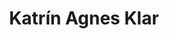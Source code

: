 ---
title: "Katrín Agnes Klar"
about: "A portfolio page for a visual artist"
url: "https://katrinagnes.com"
image: ./image.png
video: katrin.webm
honnun: Ívar Björnson with Studio Studio
order: 2
---